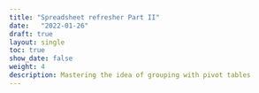 ```yaml
---
title: "Spreadsheet refresher Part II"
date:   "2022-01-26"
draft: true
layout: single
toc: true
show_date: false
weight: 4
description: Mastering the idea of grouping with pivot tables
--- 
```



